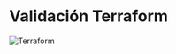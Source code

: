 # Validación Terraform
![Terraform](https://github.com/pepetorres80/terraform-validacion/actions/workflows/validate.yml/badge.svg)
